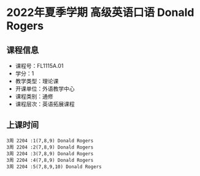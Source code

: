# 2022年夏季学期 高级英语口语 Donald Rogers






## 课程信息

- 课程号：FL1115A.01
- 学分：1
- 教学类型：理论课
- 开课单位：外语教学中心
- 课程类别：通修
- 课程层次：英语拓展课程

## 上课时间

```
3周 2204 :1(7,8,9) Donald Rogers
3周 2204 :2(7,8,9) Donald Rogers
3周 2204 :3(7,8,9) Donald Rogers
3周 2204 :4(7,8,9) Donald Rogers
3周 2204 :5(7,8,9,10) Donald Rogers
```

